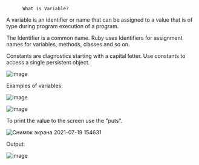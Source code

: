           What is Variable?
          
A variable is an identifier or name that can be assigned to a value that is of type during program execution of a program.


The Identifier is a common name. Ruby uses Identifiers for assignment
names for variables, methods, classes and so on.

Constants are diagnostics starting with a capital letter. Use constants
to access a single persistent object.

![image](https://user-images.githubusercontent.com/70166078/126146329-f6172c37-651f-4c71-8856-fd194bb98a25.png)



Examples of variables:

![image](https://user-images.githubusercontent.com/70166078/126148274-9dcfea8f-295f-4284-9107-07965f73646f.png)


![image](https://user-images.githubusercontent.com/70166078/126147739-56743bd9-9015-4eb1-92cb-648b9d227c0b.png)

To print the value to the screen use the "puts".

![Снимок экрана 2021-07-19 154631](https://user-images.githubusercontent.com/70166078/126151486-cf45c740-5b3b-4d75-bbe4-ec00de461f97.png)


Output:

![image](https://user-images.githubusercontent.com/70166078/126151556-6edae6d4-4fec-4d35-b690-1381b0dd6ebf.png)







